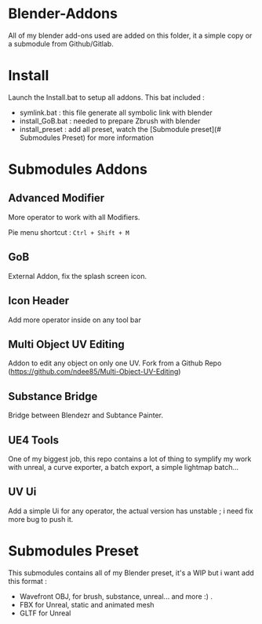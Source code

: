 # Blender-Addons
All of my blender add-ons used are added on this folder, it a simple copy or a submodule from Github/Gitlab.

# Install
Launch the Install.bat to setup all addons. 
This bat included :
- symlink.bat : this file generate all symbolic link with blender
- install_GoB.bat : needed to prepare Zbrush with blender
- install_preset : add all preset, watch the [Submodule preset](# Submodules Preset) for more information

# Submodules Addons
## Advanced Modifier
More operator to work with all Modifiers.

Pie menu shortcut : ``Ctrl + Shift + M``

## GoB
External Addon, fix the splash screen icon.

## Icon Header
Add more operator inside on any tool bar

## Multi Object UV Editing
Addon to edit any object on only one UV. Fork from a Github Repo (https://github.com/ndee85/Multi-Object-UV-Editing)

## Substance Bridge
Bridge between Blendezr and Subtance Painter.

## UE4 Tools
One of my biggest job, this repo contains a lot of thing to symplify my work with unreal, a curve exporter, a batch export, a simple lightmap batch... 

## UV Ui
Add a simple Ui for any operator, the actual version has unstable ; i need fix more bug to push it.

# Submodules Preset
This submodules contains all of my Blender preset, it's a WIP but i want add this format :
- Wavefront OBJ, for brush, substance, unreal... and more :) .
- FBX for Unreal, static and animated mesh
- GLTF for Unreal

